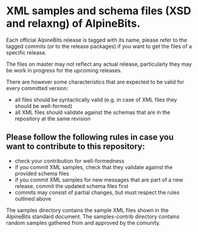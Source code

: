 # XML samples and schema files (XSD and relaxng) of AlpineBits.

Each official AlpineBits release is tagged with its name, please refer to the tagged commits (or to the release packages) if you want to get the files of a specific release.

The files on master may not reflect any actual release, particularly they may be work in progress for the upcoming releases.

There are however some characteristics that are expected to be valid for every committed version:
- all files should be syntactically valid (e.g. in case of XML files they should be well-formed)
- all XML files should validate against the schemas that are in the repository at the same revision 

## Please follow the following rules in case you want to contribute to this repository:
- check your contribution for well-formedness 
- if you commit XML samples, check that they validate against the provided schema files
- if you commit XML samples for new messages that are part of a new release, commit the updated schema files first
- commits may consist of partial changes, but must respect the rules outlined above

The samples directory contains the sample XML files shown in the AlpineBits standard document. The samples-contrib directory contains random samples gathered from and approved by the comunity.

